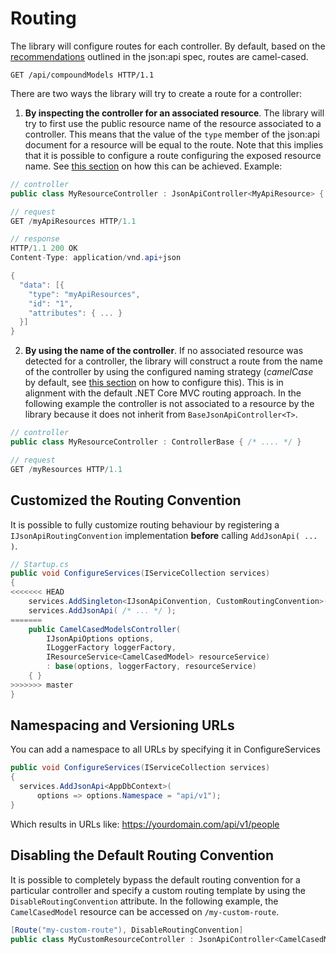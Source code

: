 # Routing
The library will configure routes for each controller. By default, based on the [recommendations](https://jsonapi.org/recommendations/) outlined in the json:api spec, routes are camel-cased.

```http
GET /api/compoundModels HTTP/1.1
```

There are two ways the library will try to create a route for a controller:
1. **By inspecting the controller for an associated resource**. The library will try to first use the public resource name of the resource associated to a controller. This means that the value of the `type` member of the json:api document for a resource will be equal to the route.
Note that this implies that it is possible to configure a route configuring the exposed resource name. See [this section](~/usage/resource-graph.md#public-resource-name) on how this can be achieved. Example:
```c#
// controller
public class MyResourceController : JsonApiController<MyApiResource> { /* .... */ } // note that the route is NOT "myResources", but "myApiResources"

// request
GET /myApiResources HTTP/1.1

// response
HTTP/1.1 200 OK
Content-Type: application/vnd.api+json

{
  "data": [{
    "type": "myApiResources",
    "id": "1",
    "attributes": { ... }
  }]
}
```
2. **By using the name of the controller**. If no associated resource was detected for a controller, the library will construct a route from the name of the controller by using the configured naming strategy (*camelCase* by default, see [this section](~/usage/resource-graph.md#public-resource-name) on how to configure this). This is in alignment with the default .NET Core MVC routing approach. 
In the following example the controller is not associated to a resource by the library because it does not inherit from `BaseJsonApiController<T>`.
```c#
// controller
public class MyResourceController : ControllerBase { /* .... */ }

// request
GET /myResources HTTP/1.1
```

## Customized the Routing Convention
It is possible to fully customize routing behaviour by registering a `IJsonApiRoutingConvention` implementation **before** calling `AddJsonApi( ... )`.
```c#
// Startup.cs
public void ConfigureServices(IServiceCollection services)
{
<<<<<<< HEAD
    services.AddSingleton<IJsonApiConvention, CustomRoutingConvention>();
    services.AddJsonApi( /* ... */ );
=======
    public CamelCasedModelsController(
        IJsonApiOptions options,
        ILoggerFactory loggerFactory,
        IResourceService<CamelCasedModel> resourceService)
        : base(options, loggerFactory, resourceService)
    { }
>>>>>>> master
}
```

## Namespacing and Versioning URLs
You can add a namespace to all URLs by specifying it in ConfigureServices

```c#
public void ConfigureServices(IServiceCollection services)
{
  services.AddJsonApi<AppDbContext>(
      options => options.Namespace = "api/v1");
}
```
Which results in URLs like: https://yourdomain.com/api/v1/people

## Disabling the Default Routing Convention
It is possible to completely bypass the default routing convention for a particular controller and specify a custom routing template by using the `DisableRoutingConvention` attribute.
In the following example, the `CamelCasedModel` resource can be accessed on `/my-custom-route`.

```c#
[Route("my-custom-route"), DisableRoutingConvention]
public class MyCustomResourceController : JsonApiController<CamelCasedModel> { /* ... */ }
```
